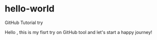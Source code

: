 # hello-world
GitHub Tutorial try

Hello , this is my fisrt try on GitHub tool and let's start a happy journey!

